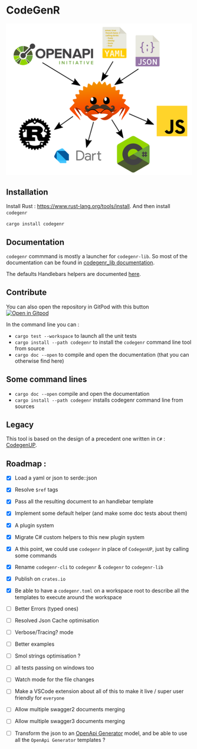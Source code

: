 # CodeGenR

![codegenr graphical explanation](_assets/codegenr.svg)

## Installation

Install Rust : https://www.rust-lang.org/tools/install.
And then install `codegenr`

```
cargo install codegenr
```

## Documentation

`codegenr` commmand is mostly a launcher for `codegenr-lib`. So most of the documentation can be found in [codegenr_lib documentation](https://docs.rs/codegenr-lib/latest/codegenr_lib/).

The defaults Handlebars helpers are documented [here](https://docs.rs/codegenr-lib/latest/codegenr_lib/helpers/index.html).

## Contribute

You can also open the repository in GitPod with this button
[![Open in Gitpod](https://gitpod.io/button/open-in-gitpod.svg)](https://gitpod.io/#https://github.com/eventuallyconsultant/codegenr)

In the command line you can :

- `cargo test --workspace` to launch all the unit tests
- `cargo install --path codegenr` to install the `codegenr` command line tool from source
- `cargo doc --open` to compile and open the documentation (that you can otherwise find here)

## Some command lines

- `cargo doc --open` compile and open the documentation
- `cargo install --path codegenr` installs codegenr command line from sources

## Legacy

This tool is based on the design of a precedent one written in `C#` : [CodegenUP](https://github.com/BeezUP/dotnet-codegen).

## Roadmap :

- [x] Load a yaml or json to serde::json
- [x] Resolve `$ref` tags
- [x] Pass all the resulting document to an handlebar template
- [x] Implement some default helper (and make some doc tests about them)
- [x] A plugin system
- [x] Migrate C# custom helpers to this new plugin system
- [x] A this point, we could use `codegenr` in place of `CodegenUP`, just by calling some commands
- [x] Rename `codegenr-cli` to `codegenr` & `codegenr` to `codegenr-lib`
- [x] Publish on `crates.io`
- [x] Be able to have a `codegenr.toml` on a workspace root to describe all the templates to execute around the workspace
- [ ] Better Errors (typed ones)
- [ ] Resolved Json Cache optimisation
- [ ] Verbose/Tracing? mode
- [ ] Better examples
- [ ] Smol strings optimisation ?
- [ ] all tests passing on windows too
- [ ] Watch mode for the file changes
- [ ] Make a VSCode extension about all of this to make it live / super user friendly for `everyone`

- [ ] Allow multiple swagger2 documents merging
- [ ] Allow multiple swagger3 documents merging
- [ ] Transform the json to an [OpenApi Generator](https://openapi-generator.tech/) model, and be able to use all the `OpenApi Generator` templates ?
